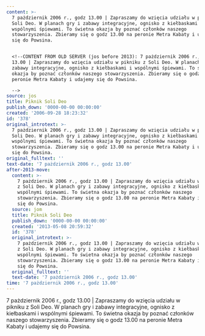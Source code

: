 ```yaml
---
content: >-
  7 pażdziernik 2006 r., godz 13.00 | Zapraszamy do wzięcia udziału w pikniku z
  Soli Deo. W planach gry i zabawy integracyjne, ognisko z kiełbaskami i
  wspólnymi śpiewami. To świetna okazja by poznać członków naszego
  stowarzyszenia. Zbieramy się o godz 13.00 na peronie Metra Kabaty i udajemy
  się do Powsina.


  <!--CONTENT FROM OLD SERVER (jos before 2013): 7 pażdziernik 2006 r., godz
  13.00 | Zapraszamy do wzięcia udziału w pikniku z Soli Deo. W planach gry i
  zabawy integracyjne, ognisko z kiełbaskami i wspólnymi śpiewami. To świetna
  okazja by poznać członków naszego stowarzyszenia. Zbieramy się o godz 13.00 na
  peronie Metra Kabaty i udajemy się do Powsina.

  -->
source: jos
title: Piknik Soli Deo
publish_down: '0000-00-00 00:00:00'
created: '2006-09-28 18:23:32'
id: '378'
original_introtext: >-
  7 pażdziernik 2006 r., godz 13.00 | Zapraszamy do wzięcia udziału w pikniku z
  Soli Deo. W planach gry i zabawy integracyjne, ognisko z kiełbaskami i
  wspólnymi śpiewami. To świetna okazja by poznać członków naszego
  stowarzyszenia. Zbieramy się o godz 13.00 na peronie Metra Kabaty i udajemy
  się do Powsina.
original_fulltext: ''
text-date: '7 pażdziernik 2006 r., godz 13.00'
after-2013-move:
  content: >-
    7 pażdziernik 2006 r., godz 13.00 | Zapraszamy do wzięcia udziału w pikniku
    z Soli Deo. W planach gry i zabawy integracyjne, ognisko z kiełbaskami i
    wspólnymi śpiewami. To świetna okazja by poznać członków naszego
    stowarzyszenia. Zbieramy się o godz 13.00 na peronie Metra Kabaty i udajemy
    się do Powsina.
  source: jom
  title: Piknik Soli Deo
  publish_down: '0000-00-00 00:00:00'
  created: '2013-05-08 20:59:32'
  id: '378'
  original_introtext: >-
    7 pażdziernik 2006 r., godz 13.00 | Zapraszamy do wzięcia udziału w pikniku
    z Soli Deo. W planach gry i zabawy integracyjne, ognisko z kiełbaskami i
    wspólnymi śpiewami. To świetna okazja by poznać członków naszego
    stowarzyszenia. Zbieramy się o godz 13.00 na peronie Metra Kabaty i udajemy
    się do Powsina.
  original_fulltext: ''
  text-date: '7 pażdziernik 2006 r., godz 13.00'
time: '7 pażdziernik 2006 r., godz 13.00'
---
```

7 pażdziernik 2006 r., godz 13.00 | Zapraszamy do wzięcia udziału w pikniku z Soli Deo. W planach gry i zabawy integracyjne, ognisko z kiełbaskami i wspólnymi śpiewami. To świetna okazja by poznać członków naszego stowarzyszenia. Zbieramy się o godz 13.00 na peronie Metra Kabaty i udajemy się do Powsina.

<!--CONTENT FROM OLD SERVER (jos before 2013): 7 pażdziernik 2006 r., godz 13.00 | Zapraszamy do wzięcia udziału w pikniku z Soli Deo. W planach gry i zabawy integracyjne, ognisko z kiełbaskami i wspólnymi śpiewami. To świetna okazja by poznać członków naszego stowarzyszenia. Zbieramy się o godz 13.00 na peronie Metra Kabaty i udajemy się do Powsina.
-->

<!--{{json:{"created_date":"2006-09-28 18:23:32","publish_down":"0000-00-00 00:00:00","id":"378"}}}-->